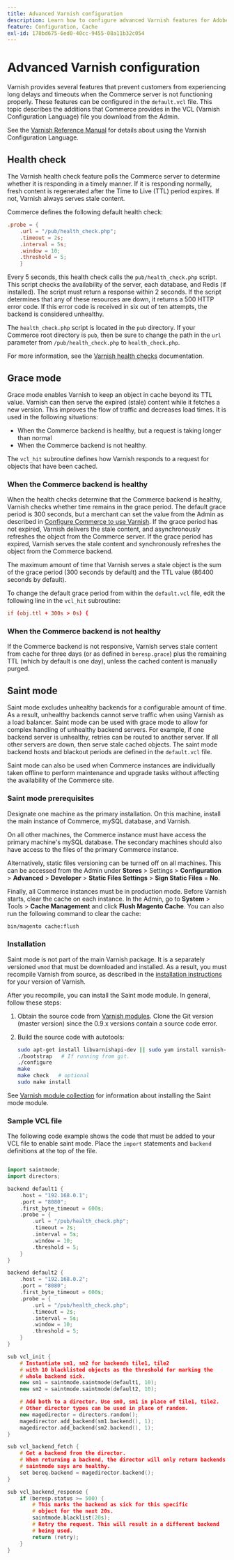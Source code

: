 ```yaml
---
title: Advanced Varnish configuration
description: Learn how to configure advanced Varnish features for Adobe Commerce including health checks, grace, and saint modes. Discover VCL optimization techniques.
feature: Configuration, Cache
exl-id: 178bd675-6ed0-40cc-9455-08a11b32c054
---
```

# Advanced Varnish configuration

Varnish provides several features that prevent customers from experiencing long delays and timeouts when the Commerce server is not functioning properly. These features can be configured in the `default.vcl` file. This topic describes the additions that Commerce provides in the VCL (Varnish Configuration Language) file you download from the Admin.

See the [Varnish Reference Manual](https://varnish-cache.org/docs/index.html) for details about using the Varnish Configuration Language.

## Health check

The Varnish health check feature polls the Commerce server to determine whether it is responding in a timely manner. If it is responding normally, fresh content is regenerated after the Time to Live (TTL) period expires. If not, Varnish always serves stale content.

Commerce defines the following default health check:

```conf
.probe = {
    .url = "/pub/health_check.php";
    .timeout = 2s;
    .interval = 5s;
    .window = 10;
    .threshold = 5;
    }
```

Every 5 seconds, this health check calls the `pub/health_check.php` script. This script checks the availability of the server, each database, and Redis (if installed). The script must return a response within 2 seconds. If the script determines that any of these resources are down, it returns a 500 HTTP error code. If this error code is received in six out of ten attempts, the backend is considered unhealthy.

The `health_check.php` script is located in the `pub` directory. If your Commerce root directory is `pub`, then be sure to change the path in the `url` parameter from `/pub/health_check.php` to `health_check.php`.

For more information, see the [Varnish health checks](https://varnish-cache.org/docs/7.4/users-guide/vcl-backends.html#health-checks) documentation.

## Grace mode

Grace mode enables Varnish to keep an object in cache beyond its TTL value. Varnish can then serve the expired (stale) content while it fetches a new version. This improves the flow of traffic and decreases load times. It is used in the following situations:

- When the Commerce backend is healthy, but a request is taking longer than normal
- When the Commerce backend is not healthy.

The `vcl_hit` subroutine defines how Varnish responds to a request for objects that have been cached.

### When the Commerce backend is healthy

When the health checks determine that the Commerce backend is healthy, Varnish checks whether time remains in the grace period. The default grace period is 300 seconds, but a merchant can set the value from the Admin as described in [Configure Commerce to use Varnish](configure-varnish-commerce.md). If the grace period has not expired, Varnish delivers the stale content, and asynchronously refreshes the object from the Commerce server. If the grace period has expired, Varnish serves the stale content and synchronously refreshes the object from the Commerce backend.

The maximum amount of time that Varnish serves a stale object is the sum of the grace period (300 seconds by default) and the TTL value (86400 seconds by default).

To change the default grace period from within the `default.vcl` file, edit the following line in the `vcl_hit` subroutine:

```conf
if (obj.ttl + 300s > 0s) {
```

### When the Commerce backend is not healthy

If the Commerce backend is not responsive, Varnish serves stale content from cache for three days (or as defined in `beresp.grace`) plus the remaining TTL (which by default is one day), unless the cached content is manually purged.

## Saint mode

Saint mode excludes unhealthy backends for a configurable amount of time. As a result, unhealthy backends cannot serve traffic when using Varnish as a load balancer. Saint mode can be used with grace mode to allow for complex handling of unhealthy backend servers. For example, if one backend server is unhealthy, retries can be routed to another server. If all other servers are down, then serve stale cached objects. The saint mode backend hosts and blackout periods are defined in the `default.vcl` file.

Saint mode can also be used when Commerce instances are individually taken offline to perform maintenance and upgrade tasks without affecting the availability of the Commerce site.

### Saint mode prerequisites

Designate one machine as the primary installation. On this machine, install the main instance of Commerce, mySQL database, and Varnish.

On all other machines, the Commerce instance must have access the primary machine's mySQL database. The secondary machines should also have access to the files of the primary Commerce instance.

Alternatively, static files versioning can be turned off on all machines. This can be accessed from the Admin under **Stores** > Settings > **Configuration** > **Advanced** > **Developer** > **Static Files Settings** > **Sign Static Files** = **No**.

Finally, all Commerce instances must be in production mode. Before Varnish starts, clear the cache on each instance. In the Admin, go to **System** > Tools > **Cache Management** and click **Flush Magento Cache**. You can also run the following command to clear the cache:

```bash
bin/magento cache:flush
```

### Installation

Saint mode is not part of the main Varnish package. It is a separately versioned `vmod` that must be downloaded and installed. As a result, you must recompile Varnish from source, as described in the [installation instructions](https://varnish-cache.org/docs/index.html) for your version of Varnish.

After you recompile, you can install the Saint mode module. In general, follow these steps:

1. Obtain the source code from [Varnish modules](https://github.com/varnish/varnish-modules). Clone the Git version (master version) since the 0.9.x versions contain a source code error.
1. Build the source code with autotools:

    ```bash
    sudo apt-get install libvarnishapi-dev || sudo yum install varnish-libs-devel
    ./bootstrap   # If running from git.
    ./configure
    make
    make check   # optional
    sudo make install
    ```

See [Varnish module collection](https://github.com/varnish/varnish-modules) for information about installing the Saint mode module.

### Sample VCL file

The following code example shows the code that must be added to your VCL file to enable saint mode. Place the `import` statements and `backend` definitions at the top of the file.

```cpp

import saintmode;
import directors;

backend default1 {
    .host = "192.168.0.1";
    .port = "8080";
    .first_byte_timeout = 600s;
    .probe = {
        .url = "/pub/health_check.php";
        .timeout = 2s;
        .interval = 5s;
        .window = 10;
        .threshold = 5;
    }
}

backend default2 {
    .host = "192.168.0.2";
    .port = "8080";
    .first_byte_timeout = 600s;
    .probe = {
        .url = "/pub/health_check.php";
        .timeout = 2s;
        .interval = 5s;
        .window = 10;
        .threshold = 5;
    }
}

sub vcl_init {
    # Instantiate sm1, sm2 for backends tile1, tile2
    # with 10 blacklisted objects as the threshold for marking the
    # whole backend sick.
    new sm1 = saintmode.saintmode(default1, 10);
    new sm2 = saintmode.saintmode(default2, 10);

    # Add both to a director. Use sm0, sm1 in place of tile1, tile2.
    # Other director types can be used in place of random.
    new magedirector = directors.random();
    magedirector.add_backend(sm1.backend(), 1);
    magedirector.add_backend(sm2.backend(), 1);
}

sub vcl_backend_fetch {
    # Get a backend from the director.
    # When returning a backend, the director will only return backends
    # saintmode says are healthy.
    set bereq.backend = magedirector.backend();
}

sub vcl_backend_response {
    if (beresp.status >= 500) {
        # This marks the backend as sick for this specific
        # object for the next 20s.
        saintmode.blacklist(20s);
        # Retry the request. This will result in a different backend
        # being used.
        return (retry);
    }
}
```
